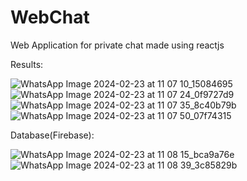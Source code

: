 # WebChat
Web Application for private chat made using reactjs

Results:

![WhatsApp Image 2024-02-23 at 11 07 10_15084695](https://github.com/9RP6/WebChat/assets/96533361/711e5269-5d54-47bf-a83e-0bbb1fe49c65)
![WhatsApp Image 2024-02-23 at 11 07 24_0f9727d9](https://github.com/9RP6/WebChat/assets/96533361/5325f21f-f406-4f92-a0e5-fb14fb250a53)
![WhatsApp Image 2024-02-23 at 11 07 35_8c40b79b](https://github.com/9RP6/WebChat/assets/96533361/5ff6e810-05d2-4799-9c68-7f991360d8e4)
![WhatsApp Image 2024-02-23 at 11 07 50_07f74315](https://github.com/9RP6/WebChat/assets/96533361/12eeff36-3a06-4122-b65a-b11088a8afaf)


Database(Firebase):

![WhatsApp Image 2024-02-23 at 11 08 15_bca9a76e](https://github.com/9RP6/WebChat/assets/96533361/7e84d26c-fda2-4cb7-9b1c-29cf3bad8ef1)
![WhatsApp Image 2024-02-23 at 11 08 39_3c85829b](https://github.com/9RP6/WebChat/assets/96533361/fdae319e-f730-42a1-8abe-edcf2483aee6)


